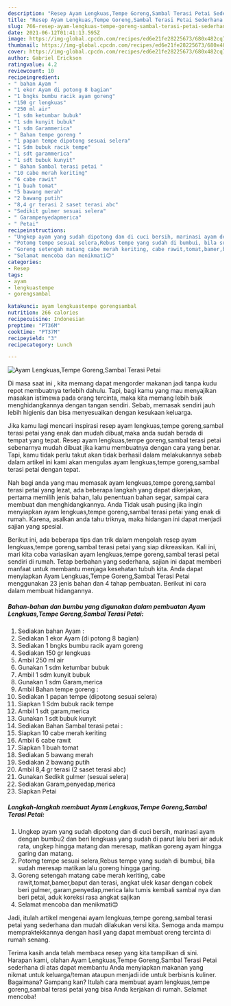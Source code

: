 ```yaml
---
description: "Resep Ayam Lengkuas,Tempe Goreng,Sambal Terasi Petai Sederhana Untuk Jualan"
title: "Resep Ayam Lengkuas,Tempe Goreng,Sambal Terasi Petai Sederhana Untuk Jualan"
slug: 766-resep-ayam-lengkuas-tempe-goreng-sambal-terasi-petai-sederhana-untuk-jualan
date: 2021-06-12T01:41:13.595Z
image: https://img-global.cpcdn.com/recipes/ed6e21fe28225673/680x482cq70/ayam-lengkuastempe-gorengsambal-terasi-petai-foto-resep-utama.jpg
thumbnail: https://img-global.cpcdn.com/recipes/ed6e21fe28225673/680x482cq70/ayam-lengkuastempe-gorengsambal-terasi-petai-foto-resep-utama.jpg
cover: https://img-global.cpcdn.com/recipes/ed6e21fe28225673/680x482cq70/ayam-lengkuastempe-gorengsambal-terasi-petai-foto-resep-utama.jpg
author: Gabriel Erickson
ratingvalue: 4.2
reviewcount: 10
recipeingredient:
- " bahan Ayam "
- "1 ekor Ayam di potong 8 bagian"
- "1 bngks bumbu racik ayam goreng"
- "150 gr lengkuas"
- "250 ml air"
- "1 sdm ketumbar bubuk"
- "1 sdm kunyit bubuk"
- "1 sdm Garammerica"
- " Bahan tempe goreng "
- "1 papan tempe dipotong sesuai selera"
- "1 Sdm bubuk racik tempe"
- "1 sdt garammerica"
- "1 sdt bubuk kunyit"
- " Bahan Sambal terasi petai "
- "10 cabe merah keriting"
- "6 cabe rawit"
- "1 buah tomat"
- "5 bawang merah"
- "2 bawang putih"
- "8,4 gr terasi 2 saset terasi abc"
- "Sedikit gulmer sesuai selera"
- " Garampenyedapmerica"
- " Petai"
recipeinstructions:
- "Ungkep ayam yang sudah dipotong dan di cuci bersih, marinasi ayam dengan bumbu2 dan beri lengkuas yang sudah di parut lalu beri air aduk rata, ungkep hingga matang dan meresap, matikan goreng ayam hingga garing dan matang."
- "Potomg tempe sesuai selera,Rebus tempe yang sudah di bumbui, bila sudah meresap matikan lalu goreng hingga garing."
- "Goreng setengah matang cabe merah keriting, cabe rawit,tomat,bamer,baput dan terasi, angkat ulek kasar dengan cobek beri gulmer, garam,penyedap,merica lalu tumis kembali sambal nya dan beri petai, aduk koreksi rasa angkat sajikan"
- "Selamat mencoba dan menikmati😊"
categories:
- Resep
tags:
- ayam
- lengkuastempe
- gorengsambal

katakunci: ayam lengkuastempe gorengsambal 
nutrition: 266 calories
recipecuisine: Indonesian
preptime: "PT36M"
cooktime: "PT37M"
recipeyield: "3"
recipecategory: Lunch

---
```



![Ayam Lengkuas,Tempe Goreng,Sambal Terasi Petai](https://img-global.cpcdn.com/recipes/ed6e21fe28225673/680x482cq70/ayam-lengkuastempe-gorengsambal-terasi-petai-foto-resep-utama.jpg)

Di masa  saat ini , kita memang dapat mengorder makanan jadi tanpa kudu repot membuatnya terlebih dahulu. Tapi, bagi kamu yang mau menyajikan masakan istimewa pada orang tercinta, maka kita memang lebih baik menghidangkannya dengan tangan sendiri. Sebab, memasak sendiri jauh lebih higienis dan bisa menyesuaikan dengan kesukaan keluarga.

Jika kamu lagi mencari inspirasi resep ayam lengkuas,tempe goreng,sambal terasi petai yang enak dan mudah dibuat,maka anda sudah berada di tempat yang tepat. Resep ayam lengkuas,tempe goreng,sambal terasi petai  sebenarnya mudah dibuat jika kamu membuatnya dengan cara yang benar. Tapi, kamu tidak perlu takut akan tidak berhasil dalam melakukannya 
sebab dalam artikel ini kami akan mengulas ayam lengkuas,tempe goreng,sambal terasi petai dengan tepat.  



Nah bagi anda yang mau memasak ayam lengkuas,tempe goreng,sambal terasi petai yang lezat, ada beberapa langkah yang dapat dikerjakan, pertama memilih jenis bahan, lalu penentuan bahan segar, sampai cara membuat dan menghidangkannya. Anda Tidak usah pusing jika ingin menyiapkan ayam lengkuas,tempe goreng,sambal terasi petai yang enak di rumah. Karena, asalkan anda  tahu triknya, maka hidangan ini dapat menjadi sajian yang spesial.

Berikut ini, ada beberapa tips dan trik dalam mengolah resep ayam lengkuas,tempe goreng,sambal terasi petai yang siap dikreasikan. Kali ini, mari kita coba variasikan ayam lengkuas,tempe goreng,sambal terasi petai sendiri di rumah. Tetap berbahan yang sederhana, sajian ini dapat memberi manfaat untuk membantu menjaga kesehatan tubuh kita. Anda dapat menyiapkan Ayam Lengkuas,Tempe Goreng,Sambal Terasi Petai menggunakan 23 jenis bahan dan 4 tahap pembuatan. Berikut ini cara dalam membuat hidangannya.

<!--inarticleads1-->

##### Bahan-bahan dan bumbu yang digunakan dalam pembuatan Ayam Lengkuas,Tempe Goreng,Sambal Terasi Petai:

1. Sediakan  bahan Ayam :
1. Sediakan 1 ekor Ayam (di potong 8 bagian)
1. Sediakan 1 bngks bumbu racik ayam goreng
1. Sediakan 150 gr lengkuas
1. Ambil 250 ml air
1. Gunakan 1 sdm ketumbar bubuk
1. Ambil 1 sdm kunyit bubuk
1. Gunakan 1 sdm Garam,merica
1. Ambil  Bahan tempe goreng :
1. Sediakan 1 papan tempe (dipotong sesuai selera)
1. Siapkan 1 Sdm bubuk racik tempe
1. Ambil 1 sdt garam,merica
1. Gunakan 1 sdt bubuk kunyit
1. Sediakan  Bahan Sambal terasi petai :
1. Siapkan 10 cabe merah keriting
1. Ambil 6 cabe rawit
1. Siapkan 1 buah tomat
1. Sediakan 5 bawang merah
1. Sediakan 2 bawang putih
1. Ambil 8,4 gr terasi (2 saset terasi abc)
1. Gunakan Sedikit gulmer (sesuai selera)
1. Sediakan  Garam,penyedap,merica
1. Siapkan  Petai




<!--inarticleads2-->

##### Langkah-langkah membuat Ayam Lengkuas,Tempe Goreng,Sambal Terasi Petai:

1. Ungkep ayam yang sudah dipotong dan di cuci bersih, marinasi ayam dengan bumbu2 dan beri lengkuas yang sudah di parut lalu beri air aduk rata, ungkep hingga matang dan meresap, matikan goreng ayam hingga garing dan matang.
1. Potomg tempe sesuai selera,Rebus tempe yang sudah di bumbui, bila sudah meresap matikan lalu goreng hingga garing.
1. Goreng setengah matang cabe merah keriting, cabe rawit,tomat,bamer,baput dan terasi, angkat ulek kasar dengan cobek beri gulmer, garam,penyedap,merica lalu tumis kembali sambal nya dan beri petai, aduk koreksi rasa angkat sajikan
1. Selamat mencoba dan menikmati😊




Jadi, itulah artikel mengenai  ayam lengkuas,tempe goreng,sambal terasi petai  yang sederhana dan mudah dilakukan versi kita. Semoga anda mampu mempraktekkannya dengan hasil yang dapat membuat oreng tercinta di rumah senang. 

Terima kasih anda telah membaca resep yang kita tampilkan di sini. Harapan kami, olahan  Ayam Lengkuas,Tempe Goreng,Sambal Terasi Petai sederhana di atas dapat membantu Anda menyiapkan makanan yang nikmat untuk keluarga/teman ataupun menjadi ide untuk berbisnis kuliner. Bagaimana? Gampang kan? Itulah cara membuat ayam lengkuas,tempe goreng,sambal terasi petai yang bisa Anda kerjakan di rumah. Selamat mencoba!


